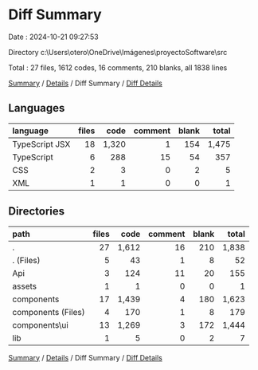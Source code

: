 # Diff Summary

Date : 2024-10-21 09:27:53

Directory c:\\Users\\otero\\OneDrive\\Imágenes\\proyectoSoftware\\src

Total : 27 files,  1612 codes, 16 comments, 210 blanks, all 1838 lines

[Summary](results.md) / [Details](details.md) / Diff Summary / [Diff Details](diff-details.md)

## Languages
| language | files | code | comment | blank | total |
| :--- | ---: | ---: | ---: | ---: | ---: |
| TypeScript JSX | 18 | 1,320 | 1 | 154 | 1,475 |
| TypeScript | 6 | 288 | 15 | 54 | 357 |
| CSS | 2 | 3 | 0 | 2 | 5 |
| XML | 1 | 1 | 0 | 0 | 1 |

## Directories
| path | files | code | comment | blank | total |
| :--- | ---: | ---: | ---: | ---: | ---: |
| . | 27 | 1,612 | 16 | 210 | 1,838 |
| . (Files) | 5 | 43 | 1 | 8 | 52 |
| Api | 3 | 124 | 11 | 20 | 155 |
| assets | 1 | 1 | 0 | 0 | 1 |
| components | 17 | 1,439 | 4 | 180 | 1,623 |
| components (Files) | 4 | 170 | 1 | 8 | 179 |
| components\\ui | 13 | 1,269 | 3 | 172 | 1,444 |
| lib | 1 | 5 | 0 | 2 | 7 |

[Summary](results.md) / [Details](details.md) / Diff Summary / [Diff Details](diff-details.md)